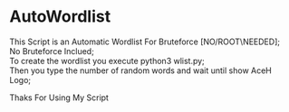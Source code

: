 # AutoWordlist
This Script is an Automatic Wordlist For Bruteforce [NO/ROOT\NEEDED];  
No Bruteforce Inclued;   
To create the wordlist you execute python3 wlist.py;   
Then you type the number of random words and wait until show AceH Logo;   

Thaks For Using My Script

